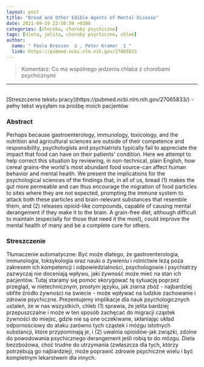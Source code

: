 ```yaml
---
layout: post
title: "Bread and Other Edible Agents of Mental Disease"
date: 2021-09-19 22:56:38 +0200
categories: [choroba, choroby psychiczne]
tags: [dieta, jelita, choroby psychiczne, chleb]
author:
  name: " Paola Bressan  1 , Peter Kramer  1 "
  link: https://pubmed.ncbi.nlm.nih.gov/27065833
---
```

> Komentarz: Co ma wspólnego jedzenia chlaba z chorobami psychicznymi
> 

<hr>
<br>
[Streszczenie tekstu pracy](https://pubmed.ncbi.nlm.nih.gov/27065833/) - pełny tekst wysyłam na prośbę moich pacjentów



### Abstract
Perhaps because gastroenterology, immunology, toxicology, and the nutrition and agricultural sciences are outside of their competence and responsibility, psychologists and psychiatrists typically fail to appreciate the impact that food can have on their patients' condition. Here we attempt to help correct this situation by reviewing, in non-technical, plain English, how cereal grains-the world's most abundant food source-can affect human behavior and mental health. We present the implications for the psychological sciences of the findings that, in all of us, bread (1) makes the gut more permeable and can thus encourage the migration of food particles to sites where they are not expected, prompting the immune system to attack both these particles and brain-relevant substances that resemble them, and (2) releases opioid-like compounds, capable of causing mental derangement if they make it to the brain. A grain-free diet, although difficult to maintain (especially for those that need it the most), could improve the mental health of many and be a complete cure for others. 

### Streszczenie
Tłumaczenie automatyczne:
Być może dlatego, że gastroenterologia, immunologia, toksykologia oraz nauki o żywieniu i rolnictwie leżą poza zakresem ich kompetencji i odpowiedzialności, psychologowie i psychiatrzy zazwyczaj nie doceniają wpływu, jaki żywność może mieć na stan ich pacjentów. Tutaj staramy się pomóc skorygować tę sytuację poprzez przegląd, w nietechnicznym, prostym języku, jak ziarna zbóż - najbardziej obfite źródło żywności na świecie - może wpływać na ludzkie zachowanie i zdrowie psychiczne. Prezentujemy implikacje dla nauk psychologicznych ustaleń, że w nas wszystkich, chleb (1) sprawia, że jelita bardziej przepuszczalne i może w ten sposób zachęcać do migracji cząstek żywności do miejsc, gdzie nie są one oczekiwane, skłaniając układ odpornościowy do ataku zarówno tych cząstek i mózgu istotnych substancji, które przypominają je, i (2) uwalnia opioidów-jak związki, zdolne do powodowania psychicznego derangement jeśli robią to do mózgu. Dieta bezzbożowa, choć trudne do utrzymania (zwłaszcza dla tych, którzy potrzebują go najbardziej), może poprawić zdrowie psychiczne wielu i być kompletnym lekarstwem dla innych. 
